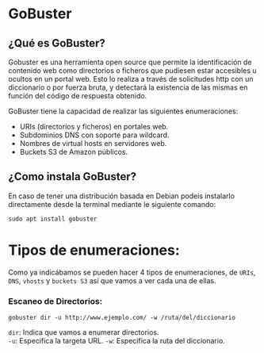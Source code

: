 # GoBuster

## ¿Qué es GoBuster?

Gobuster es una herramienta open source que permite la identificación de contenido web como directorios o ficheros que pudiesen estar
accesibles u ocultos en un portal web. Esto lo realiza a través de solicitudes http con un diccionario o por fuerza bruta, y detectará
la existencia de las mismas en función del código de respuesta obtenido.

GoBuster tiene la capacidad de realizar las siguientes enumeraciones:

* URIs (directorios y ficheros) en portales web.
* Subdominios DNS con soporte para wildcard.
* Nombres de virtual hosts en servidores web.
* Buckets S3 de Amazon públicos.

## ¿Como instala GoBuster?

En caso de tener una distribución basada en Debian podeís instalarlo directamente desde la terminal mediante le siguiente comando:

    sudo apt install gobuster
    
# Tipos de enumeraciones:

Como ya indicábamos se pueden hacer 4 tipos de enumeraciones, de `URIs`, `DNS`, `vhosts` y `buckets S3` así que vamos a ver cada una de ellas.

### Escaneo de Directorios:

    gobuster dir -u http://www.ejemplo.com/ -w /ruta/del/diccionario
    
`dir`: Indica que vamos a enumerar directorios.     
`-u`: Especifica la targeta URL.
`-w`: Especifica la ruta del diccionario.







